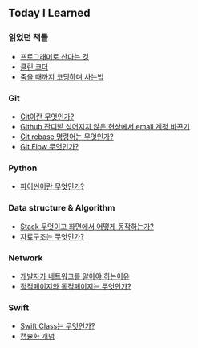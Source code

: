 ## Today I Learned 

### 읽었던 책들
+ <a href="https://github.com/pan3800/TIL/blob/main/%EC%9D%BD%EC%97%88%EB%8D%98%20%EC%B1%85%EB%93%A4/%ED%94%84%EB%A1%9C%EA%B7%B8%EB%9E%98%EB%A8%B8%EB%A1%9C%20%EC%82%B0%EB%8B%A4%EB%8A%94%20%EA%B2%83.md">프로그래머로 산다는 것</a>
+ <a href="https://github.com/pan3800/TIL/blob/main/%EC%9D%BD%EC%97%88%EB%8D%98%20%EC%B1%85%EB%93%A4/%ED%81%B4%EB%A6%B0%20%EC%BD%94%EB%8D%94.md">클린 코더</a>
+ <a href="https://github.com/pan3800/TIL/blob/main/%EC%9D%BD%EC%97%88%EB%8D%98%20%EC%B1%85%EB%93%A4/%EC%A3%BD%EC%9D%84%20%EB%95%8C%EA%B9%8C%EC%A7%80%20%EC%BD%94%EB%94%A9%ED%95%98%EB%A9%B0%20%EC%82%AC%EB%8A%94%20%EB%B2%95.md">죽을 때까지 코딩하며 사는법</a>


### Git
+ <a href="https://yanacoding.tistory.com/4">Git이란 무엇인가?</a>
+ <a href="https://wellbell.tistory.com/43">Github 잔디밭 심어지지 않은 현상에서 email 계정 바꾸기</a>
+ <a href="https://cross-the-line.tistory.com/20">Git rebase 명령어는 무엇인가?</a>
+ <a href="https://puleugo.tistory.com/107">Git Flow 무엇인가?</a>

### Python
+ <a href="">파이썬이란 무엇인가?</a>



### Data structure & Algorithm
+ <a href="https://tmdrnr96.tistory.com/28">Stack 무엇이고 화면에서 어떻게 동작하는가?</a>
+ <a href="https://bnzn2426.tistory.com/115#google_vignette">자료구조는 무엇인가?</a>

### Network
+ <a href="https://hongong.hanbit.co.kr/network-%EA%B0%9C%EB%B0%9C%EC%9E%90%EA%B0%80-%EC%BB%B4%ED%93%A8%ED%84%B0-%EB%84%A4%ED%8A%B8%EC%9B%8C%ED%81%AC%EB%A5%BC-%EC%95%8C%EC%95%84%EC%95%BC-%ED%95%98%EB%8A%94-%EC%9D%B4%EC%9C%A0/">개발자가 네트워크를 알아야 하는이유</a>
+ <a href="https://github.com/pan3800/TIL/blob/main/Network/%EC%A0%95%EC%A0%81%EA%B3%BC%20%EB%8F%99%EC%A0%81%ED%8E%98%EC%9D%B4%EC%A7%80%EB%8A%94%20%EB%AC%B4%EC%97%87%EC%9D%B8%EA%B0%80%3F.md">정적페이지와 동적페이지는 무엇인가?</a>

### Swift
+ <a href="">Swift Class는 무엇인가?</a>
+ <a href="https://github.com/pan3800/TIL/blob/main/iOS/Swift/%EC%BA%A1%EC%8A%90%ED%99%94.md">캡슐화 개념</a>




